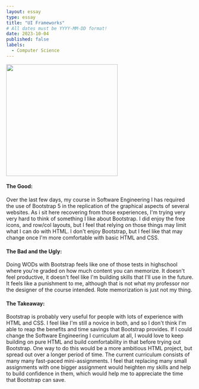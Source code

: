 ```yaml
---
layout: essay
type: essay
title: "UI Frameworks"
# All dates must be YYYY-MM-DD format!
date: 2023-10-04
published: false
labels:
  - Computer Science
---
```


<img width="300px" class="rounded float-start pe-4" src="../img/essays/bootstrap-logo.svg">

#### The Good:
Over the last few days, my course in Software Engineering I has required the use of Bootstrap 5 in the replication of the graphical aspects of several websites. As i sit here recovering from those experiences, I'm trying very very hard to think of something I like about Bootstrap. I did enjoy the free icons, and row/col layouts, but I feel that relying on those things may limit what I can do with HTML. I don't enjoy Bootstrap, but I feel like that may change once I'm more comfortable with basic HTML and CSS.

#### The Bad and the Ugly:
Doing WODs with Bootstrap feels like one of those tests in highschool where you're graded on how much content you can memorize. It doesn't feel productive, it doesn't feel like I'm building skills that I'll use in the future. It feels like a punishment to me, although that is not what my professor nor the designer of the course intended. Rote memorization is just not my thing.

#### The Takeaway:
Bootstrap is probably very useful for people with lots of experience with HTML and CSS. I feel like I'm still a novice in both, and so I don't think I'm able to reap the benefits and time savings that Bootstrap provides. If I could change the Software Engineering I curriculum at all, I would love to keep building on pure HTML and build comfortability in that before trying out Bootstrap. One way to do this would be a more ambitious HTML project, but spread out over a longer period of time. The current curriculum consists of many many fast-paced mini-assignments. I feel that replacing many small assignments with one bigger assignment would heighten my skills and help to build confidence in them, which would help me to appreciate the time that Bootstrap can save.
